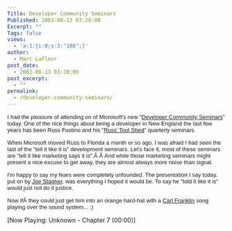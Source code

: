 ```yaml
---
Title: Developer Community Seminars
Published: 2003-08-13 03:28:00
Excerpt: ""
Tags: false
views:
  - 'a:1:{i:0;s:3:"188";}'
author:
  - Marc LaFleur
post_date:
  - 2003-08-13 03:28:00
post_excerpt:
  - ""
permalink:
  - /developer-community-seminars/
---
```

<p><font face="Arial" size="2">I had the pleasure of attending on of Microsoft's new "<a href="http://www.microsoft.com/seminar/dcc/default.mspx">Developer Community Seminars</a>" today. One of the nice things about being a developer in New England the last few years has been Russ Fustino and his "<a href="http://www.microsoft.com/usa/newengland/russtoolshed/default.asp">Russ' Tool Shed</a>" quarterly seminars.</font></p> <p><font face="Arial" size="2">When Microsoft moved Russ to Florida a month or so ago, I was afraid I had seen the last of the "tell it like it is" development seminars. Let's face it, most of these seminars are "tell it like marketing says it is".Â Â And while those marketing seminars might present a nice excuse to get away, they are almost always more noise than signal.</font></p> <p><font face="Arial" size="2">I'm happy to say my fears were completely unfounded. The presentation I say today, put on by <a href="http://www.managedcode.com">Joe Stagner</a>, was everything I hoped it would be. To say he "told it like it is" would just not do it justice.</font></p> <p><font face="Arial" size="2">Now ifÂ they could just get him into an orange hard-hat with a <a href="http://www.franklins.net/dotnetrocks.asp">Carl Franklin</a> song playing over the sound system... :)</font></p><div><p>[Now Playing: Unknown - Chapter 7 (00:00)]</p></div>